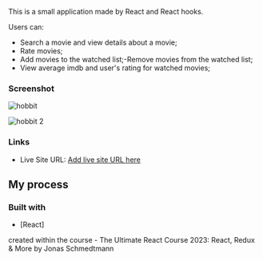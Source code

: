 This is a small application made by React and React hooks.

Users can:
- Search a movie and view details about a movie;
- Rate movies;
- Add movies to the watched list;-Remove movies from the watched list;
- View average imdb and user's rating for watched movies;

### Screenshot

![hobbit](https://github.com/nanatotibadze/Movies/assets/106735126/2653b53a-bee9-4769-9847-90d754f772b2)
[](./screenshot.jpg)

![hobbit 2](https://github.com/nanatotibadze/Movies/assets/106735126/cb7b59d0-6a96-47ec-8d53-e389b5c367d6)[](./screenshot.jpg)

### Links

- Live Site URL: [Add live site URL here](https://your-live-site-url.com)

## My process

### Built with

- [React]

created within the course - The Ultimate React Course 2023: React, Redux & More by Jonas Schmedtmann
